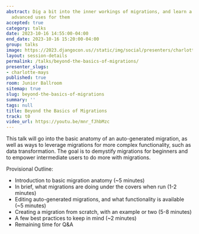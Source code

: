 ```yaml
---
abstract: Dig a bit into the inner workings of migrations, and learn a bit about more
  advanced uses for them
accepted: true
category: talks
date: 2023-10-16 14:55:00-04:00
end_date: 2023-10-16 15:20:00-04:00
group: talks
image: https://2023.djangocon.us//static/img/social/presenters/charlotte-mays.png
layout: session-details
permalink: /talks/beyond-the-basics-of-migrations/
presenter_slugs:
- charlotte-mays
published: true
room: Junior Ballroom
sitemap: true
slug: beyond-the-basics-of-migrations
summary: ''
tags: null
title: Beyond the Basics of Migrations
track: t0
video_url: https://youtu.be/mnr_fJhbMzc
---
```


This talk will go into the basic anatomy of an auto-generated migration, as well as ways to leverage migrations for more complex functionality, such as data transformation. The goal is to demystify migrations for beginners and to empower intermediate users to do more with migrations.

Provisional Outline:
- Introduction to basic migration anatomy (~5 minutes)
- In brief, what migrations are doing under the covers when run (1-2 minutes)
- Editing auto-generated migrations, and what functionality is available (~5 minutes)
- Creating a migration from scratch, with an example or two (5-8 minutes)
- A few best practices to keep in mind (~2 minutes)
- Remaining time for Q&A

